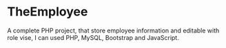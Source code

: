 # TheEmployee
A complete PHP project, that store employee information and editable with role vise, I can used PHP, MySQL, Bootstrap and JavaScript.
